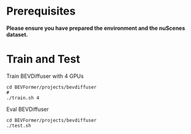 # Prerequisites

**Please ensure you have prepared the environment and the nuScenes dataset.**

# Train and Test

Train BEVDiffuser with 4 GPUs 
```
cd BEVFormer/projects/bevdiffuser
# 
./train.sh 4
```

Eval BEVDiffuser
```
cd BEVFormer/projects/bevdiffuser
./test.sh
```